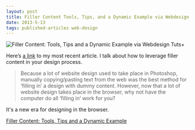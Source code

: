```yaml
---
layout: post
title: Filler Content Tools, Tips, and a Dynamic Example via Webdesign Tuts+
date: 2013-5-13
tags: published-articles web-design
---
```


![Filler Content: Tools, Tips and a Dynamic Example via Webdesign Tuts+](http://jim-nielsen.com/images/2013/filler-content-webdesign-tuts.jpg)

Here’s [a link][1] to my most recent article. I talk about how to leverage filler content in your design process.

> Because a lot of website design used to take place in Photoshop, manually copying/pasting text from the web was the best method for ‘filling in’ a design with dummy content. However, now that a lot of website design takes place in the browser, why not have the computer do all ‘filling in’ work for you?

It's a new era for designing in the browser.

[Filler Content: Tools, Tips and a Dynamic Example][1]


[1]: http://webdesign.tutsplus.com/tutorials/htmlcss-tutorials/filler-content-tools-tips-and-a-dynamic-example/

